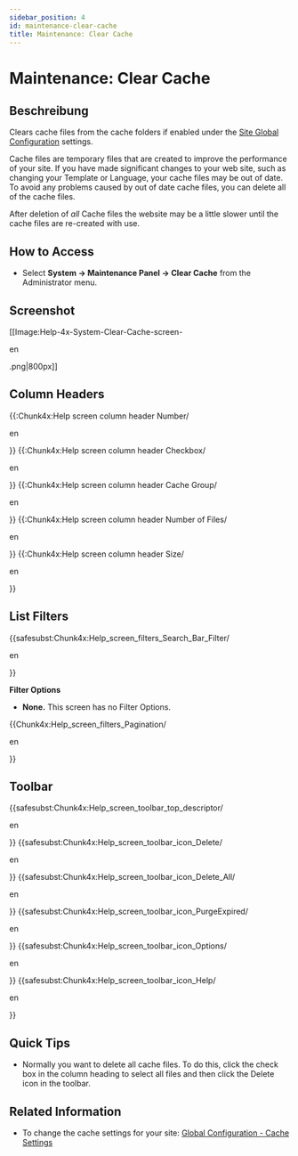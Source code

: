 ```yaml
---
sidebar_position: 4
id: maintenance-clear-cache
title: Maintenance: Clear Cache
---
```

# Maintenance: Clear Cache
## Beschreibung

Clears cache files from the cache folders if enabled under the [Site
Global
Configuration](https://docs.joomla.org/Help4.x:Site_Global_Configuration/en#Cache_Settings "Help4.x:Site Global Configuration/en")
settings.

Cache files are temporary files that are created to improve the
performance of your site. If you have made significant changes to your
web site, such as changing your Template or Language, your cache files
may be out of date. To avoid any problems caused by out of date cache
files, you can delete all of the cache files.

After deletion of *all* Cache files the website may be a little slower
until the cache files are re-created with use.

## How to Access

- Select **System **→** Maintenance Panel **→** Clear Cache** from the
  Administrator menu.

## Screenshot

\[\[Image:Help-4x-System-Clear-Cache-screen-

en

.png\|800px\]\]

## Column Headers

{{:Chunk4x:Help screen column header Number/

en

}} {{:Chunk4x:Help screen column header Checkbox/

en

}} {{:Chunk4x:Help screen column header Cache Group/

en

}} {{:Chunk4x:Help screen column header Number of Files/

en

}} {{:Chunk4x:Help screen column header Size/

en

}}

## List Filters

{{safesubst:Chunk4x:Help_screen_filters_Search_Bar_Filter/

en

}}

**Filter Options**

- **None.** This screen has no Filter Options.

{{Chunk4x:Help_screen_filters_Pagination/

en

}}

## Toolbar

{{safesubst:Chunk4x:Help_screen_toolbar_top_descriptor/

en

}} {{safesubst:Chunk4x:Help_screen_toolbar_icon_Delete/

en

}} {{safesubst:Chunk4x:Help_screen_toolbar_icon_Delete_All/

en

}} {{safesubst:Chunk4x:Help_screen_toolbar_icon_PurgeExpired/

en

}} {{safesubst:Chunk4x:Help_screen_toolbar_icon_Options/

en

}} {{safesubst:Chunk4x:Help_screen_toolbar_icon_Help/

en

}}

## Quick Tips

- Normally you want to delete all cache files. To do this, click the
  check box in the column heading to select all files and then click the
  Delete icon in the toolbar.

## Related Information

- To change the cache settings for your site: [Global Configuration -
  Cache
  Settings](https://docs.joomla.org/Help4.x:Site_Global_Configuration/en "Help4.x:Site Global Configuration/en")
